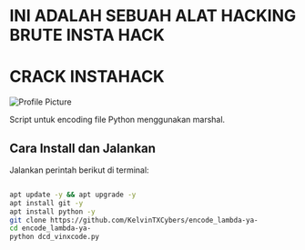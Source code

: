 # INI ADALAH SEBUAH ALAT HACKING BRUTE INSTA HACK

# CRACK INSTAHACK

![Profile Picture](IMG_20250511_102814_154.jpg)

Script untuk encoding file Python menggunakan marshal.

## Cara Install dan Jalankan

Jalankan perintah berikut di terminal:

```bash

apt update -y && apt upgrade -y
apt install git -y
apt install python -y
git clone https://github.com/KelvinTXCybers/encode_lambda-ya-
cd encode_lambda-ya-
python dcd_vinxcode.py
